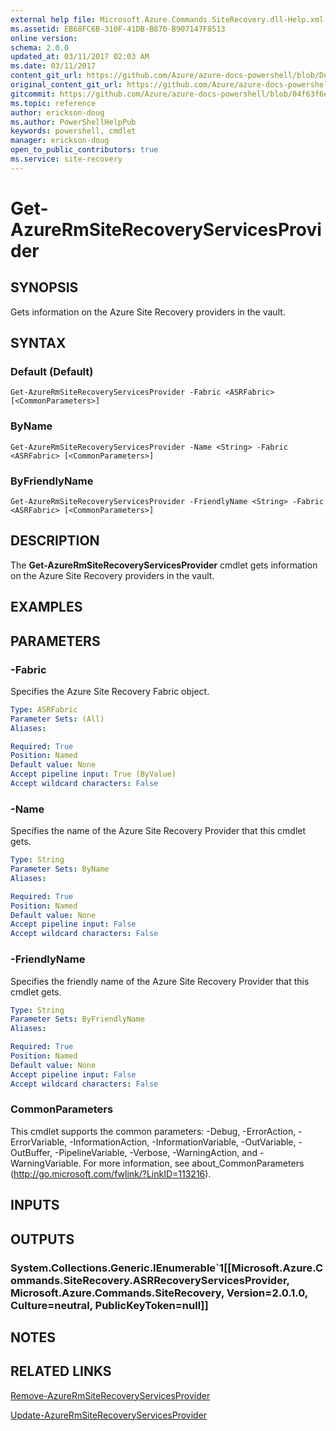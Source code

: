 ```yaml
---
external help file: Microsoft.Azure.Commands.SiteRecovery.dll-Help.xml
ms.assetid: EB68FC6B-310F-41DB-B870-B907147F8513
online version:
schema: 2.0.0
updated_at: 03/11/2017 02:03 AM
ms.date: 03/11/2017
content_git_url: https://github.com/Azure/azure-docs-powershell/blob/DuncanmaMSFT-patch-1/azureps-cmdlets-docs/ResourceManager/AzureRM.SiteRecovery/v3.6.0/Get-AzureRmSiteRecoveryServicesProvider.md
original_content_git_url: https://github.com/Azure/azure-docs-powershell/blob/DuncanmaMSFT-patch-1/azureps-cmdlets-docs/ResourceManager/AzureRM.SiteRecovery/v3.6.0/Get-AzureRmSiteRecoveryServicesProvider.md
gitcommit: https://github.com/Azure/azure-docs-powershell/blob/04f63f6e685743ace2c57eb157574e34e8610b1c
ms.topic: reference
author: erickson-doug
ms.author: PowerShellHelpPub
keywords: powershell, cmdlet
manager: erickson-doug
open_to_public_contributors: true
ms.service: site-recovery
---
```


# Get-AzureRmSiteRecoveryServicesProvider

## SYNOPSIS
Gets information on the Azure Site Recovery providers in the vault.

## SYNTAX

### Default (Default)
```
Get-AzureRmSiteRecoveryServicesProvider -Fabric <ASRFabric> [<CommonParameters>]
```

### ByName
```
Get-AzureRmSiteRecoveryServicesProvider -Name <String> -Fabric <ASRFabric> [<CommonParameters>]
```

### ByFriendlyName
```
Get-AzureRmSiteRecoveryServicesProvider -FriendlyName <String> -Fabric <ASRFabric> [<CommonParameters>]
```

## DESCRIPTION
The **Get-AzureRmSiteRecoveryServicesProvider** cmdlet gets information on the Azure Site Recovery providers in the vault.

## EXAMPLES

## PARAMETERS

### -Fabric
Specifies the Azure Site Recovery Fabric object.

```yaml
Type: ASRFabric
Parameter Sets: (All)
Aliases: 

Required: True
Position: Named
Default value: None
Accept pipeline input: True (ByValue)
Accept wildcard characters: False
```

### -Name
Specifies the name of the Azure Site Recovery Provider that this cmdlet gets.

```yaml
Type: String
Parameter Sets: ByName
Aliases: 

Required: True
Position: Named
Default value: None
Accept pipeline input: False
Accept wildcard characters: False
```

### -FriendlyName
Specifies the friendly name of the Azure Site Recovery Provider that this cmdlet gets.

```yaml
Type: String
Parameter Sets: ByFriendlyName
Aliases: 

Required: True
Position: Named
Default value: None
Accept pipeline input: False
Accept wildcard characters: False
```

### CommonParameters
This cmdlet supports the common parameters: -Debug, -ErrorAction, -ErrorVariable, -InformationAction, -InformationVariable, -OutVariable, -OutBuffer, -PipelineVariable, -Verbose, -WarningAction, and -WarningVariable. For more information, see about_CommonParameters (http://go.microsoft.com/fwlink/?LinkID=113216).

## INPUTS

## OUTPUTS

### System.Collections.Generic.IEnumerable`1[[Microsoft.Azure.Commands.SiteRecovery.ASRRecoveryServicesProvider, Microsoft.Azure.Commands.SiteRecovery, Version=2.0.1.0, Culture=neutral, PublicKeyToken=null]]

## NOTES

## RELATED LINKS

[Remove-AzureRmSiteRecoveryServicesProvider](./Remove-AzureRmSiteRecoveryServicesProvider.md)

[Update-AzureRmSiteRecoveryServicesProvider](./Update-AzureRmSiteRecoveryServicesProvider.md)
